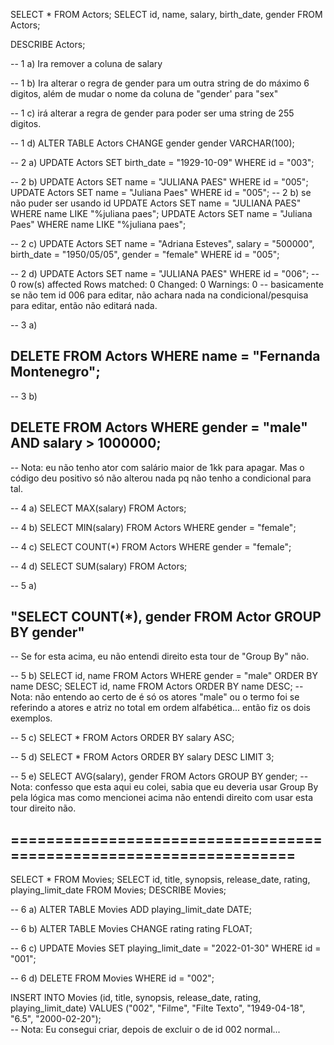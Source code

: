 SELECT * FROM Actors;
SELECT id, name, salary, birth_date, gender FROM Actors;

DESCRIBE Actors;

-- 1 a) Ira remover a coluna de salary

-- 1 b) Ira alterar o regra de gender para um outra string de do máximo 6 digitos, além de mudar o nome da coluna de "gender' para "sex"

-- 1 c) irá alterar a regra de gender para poder ser uma string de 255 digitos.

-- 1 d) 
ALTER TABLE Actors CHANGE gender gender VARCHAR(100);


-- 2 a)
UPDATE Actors SET birth_date = "1929-10-09" WHERE id = "003";

-- 2 b)
UPDATE Actors SET name = "JULIANA PAES" WHERE id = "005";
UPDATE Actors SET name = "Juliana Paes" WHERE id = "005";
-- 2 b) se não puder ser usando id
UPDATE Actors SET name = "JULIANA PAES" WHERE name LIKE "%juliana paes";
UPDATE Actors SET name = "Juliana Paes" WHERE name LIKE "%juliana paes";

-- 2 c)
UPDATE Actors SET name = "Adriana Esteves", salary = "500000", birth_date = "1950/05/05", gender = "female" WHERE id = "005";

-- 2 d)
UPDATE Actors SET name = "JULIANA PAES" WHERE id = "006";
-- 0 row(s) affected Rows matched: 0  Changed: 0  Warnings: 0
-- basicamente se não tem id 006 para editar, não achara nada na condicional/pesquisa para editar, então não editará nada.

-- 3 a)
## DELETE FROM Actors WHERE name = "Fernanda Montenegro";

-- 3 b)
## DELETE FROM Actors WHERE gender = "male" AND salary > 1000000;
-- Nota: eu não tenho ator com salário maior de 1kk para apagar. Mas o código deu positivo só não alterou nada pq não tenho a condicional para tal.


-- 4 a)
SELECT MAX(salary) FROM Actors;

-- 4 b)
SELECT MIN(salary) FROM Actors WHERE gender = "female";

-- 4 c)
SELECT COUNT(*) FROM Actors WHERE gender = "female";

-- 4 d)
SELECT SUM(salary) FROM Actors;


-- 5 a)
## "SELECT COUNT(*), gender FROM Actor GROUP BY gender"
-- Se for esta acima, eu não entendi direito esta tour de "Group By" não.

-- 5 b)
SELECT id, name FROM Actors WHERE gender = "male" ORDER BY name DESC;
SELECT id, name FROM Actors ORDER BY name DESC;
-- Nota: não entendo ao certo de é só os atores "male" ou o termo foi se referindo a atores e atriz no total em ordem alfabética... então fiz os dois exemplos.

-- 5 c)
SELECT * FROM Actors ORDER BY salary ASC;

-- 5 d) 
SELECT * FROM Actors ORDER BY salary DESC LIMIT 3;

-- 5 e)
SELECT AVG(salary), gender FROM Actors GROUP BY gender;
-- Nota: confesso que esta aqui eu colei, sabia que eu deveria usar Group By pela lógica mas como mencionei acima não entendi direito com usar esta tour direito não.



## ===================================================================
SELECT * FROM Movies;
SELECT id, title, synopsis, release_date, rating, playing_limit_date FROM Movies;
DESCRIBE Movies;

-- 6 a)
ALTER TABLE Movies ADD playing_limit_date DATE;

-- 6 b)
ALTER TABLE Movies CHANGE rating rating FLOAT;

-- 6 c)
UPDATE Movies SET playing_limit_date = "2022-01-30" WHERE id = "001";

-- 6 d)
DELETE FROM Movies WHERE id = "002";

INSERT INTO Movies (id, title, synopsis, release_date, rating, playing_limit_date)
VALUES
	("002", "Filme", "Filte Texto", "1949-04-18", "6.5", "2000-02-20");   
-- Nota: Eu consegui criar, depois de excluir o de id 002 normal...